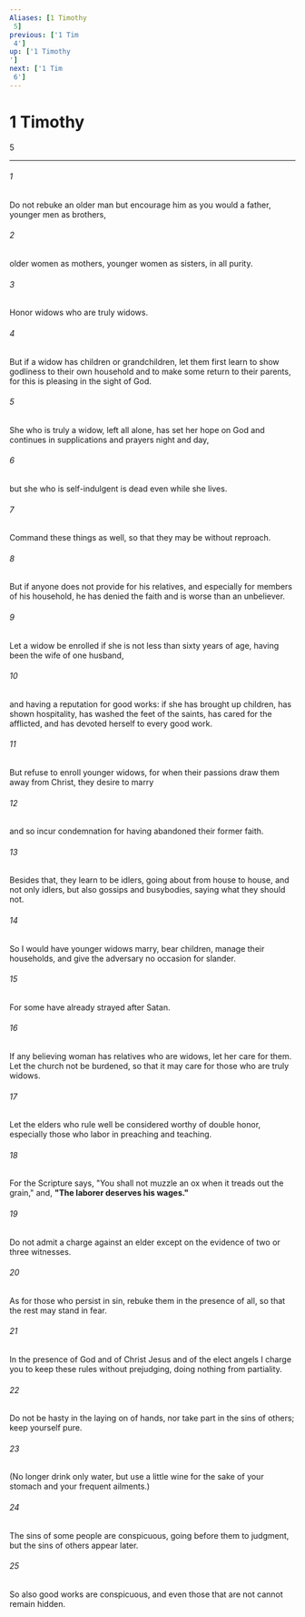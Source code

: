 ```yaml
---
Aliases: [1 Timothy 5]
previous: ['1 Tim 4']
up: ['1 Timothy']
next: ['1 Tim 6']
---
```

# 1 Timothy 5

***
 

###### 1 
Do not rebuke an older man but encourage him as you would a father, younger men as brothers,  

###### 2 
older women as mothers, younger women as sisters, in all purity.  

###### 3 
Honor widows who are truly widows.  

###### 4 
But if a widow has children or grandchildren, let them first learn to show godliness to their own household and to make some return to their parents, for this is pleasing in the sight of God.  

###### 5 
She who is truly a widow, left all alone, has set her hope on God and continues in supplications and prayers night and day,  

###### 6 
but she who is self-indulgent is dead even while she lives.  

###### 7 
Command these things as well, so that they may be without reproach.  

###### 8 
But if anyone does not provide for his relatives, and especially for members of his household, he has denied the faith and is worse than an unbeliever.  

###### 9 
Let a widow be enrolled if she is not less than sixty years of age, having been the wife of one husband,  

###### 10 
and having a reputation for good works: if she has brought up children, has shown hospitality, has washed the feet of the saints, has cared for the afflicted, and has devoted herself to every good work.  

###### 11 
But refuse to enroll younger widows, for when their passions draw them away from Christ, they desire to marry  

###### 12 
and so incur condemnation for having abandoned their former faith.  

###### 13 
Besides that, they learn to be idlers, going about from house to house, and not only idlers, but also gossips and busybodies, saying what they should not.  

###### 14 
So I would have younger widows marry, bear children, manage their households, and give the adversary no occasion for slander.  

###### 15 
For some have already strayed after Satan.  

###### 16 
If any believing woman has relatives who are widows, let her care for them. Let the church not be burdened, so that it may care for those who are truly widows.  

###### 17 
Let the elders who rule well be considered worthy of double honor, especially those who labor in preaching and teaching.  

###### 18 
For the Scripture says, "You shall not muzzle an ox when it treads out the grain," and, **"The laborer deserves his wages."**  

###### 19 
Do not admit a charge against an elder except on the evidence of two or three witnesses.  

###### 20 
As for those who persist in sin, rebuke them in the presence of all, so that the rest may stand in fear.  

###### 21 
In the presence of God and of Christ Jesus and of the elect angels I charge you to keep these rules without prejudging, doing nothing from partiality.  

###### 22 
Do not be hasty in the laying on of hands, nor take part in the sins of others; keep yourself pure.  

###### 23 
(No longer drink only water, but use a little wine for the sake of your stomach and your frequent ailments.)  

###### 24 
The sins of some people are conspicuous, going before them to judgment, but the sins of others appear later.  

###### 25 
So also good works are conspicuous, and even those that are not cannot remain hidden.
